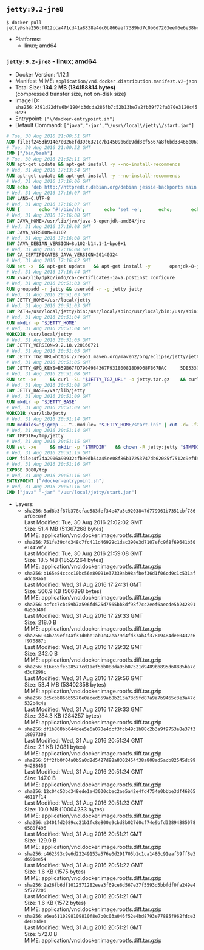 ## `jetty:9.2-jre8`

```console
$ docker pull jetty@sha256:f012cca471cd41a8838a4dc0b866aef7389bd7c0b6d7203eef6e6e38bc998c6f
```

-	Platforms:
	-	linux; amd64

### `jetty:9.2-jre8` - linux; amd64

-	Docker Version: 1.12.1
-	Manifest MIME: `application/vnd.docker.distribution.manifest.v2+json`
-	Total Size: **134.2 MB (134158814 bytes)**  
	(compressed transfer size, not on-disk size)
-	Image ID: `sha256:9391d22dfe6b41904b3dcda286fb7c52b13be7a2fb39f72fa370e3120c450c23`
-	Entrypoint: `["\/docker-entrypoint.sh"]`
-	Default Command: `["java","-jar","\/usr\/local\/jetty\/start.jar"]`

```dockerfile
# Tue, 30 Aug 2016 21:00:51 GMT
ADD file:f2453b914e7e026efd39c6321c7b14509b6d09dd3cf5567a8f6bd38466e06954 in / 
# Tue, 30 Aug 2016 21:00:52 GMT
CMD ["/bin/bash"]
# Tue, 30 Aug 2016 21:52:11 GMT
RUN apt-get update && apt-get install -y --no-install-recommends 		ca-certificates 		curl 		wget 	&& rm -rf /var/lib/apt/lists/*
# Wed, 31 Aug 2016 17:13:54 GMT
RUN apt-get update && apt-get install -y --no-install-recommends 		bzip2 		unzip 		xz-utils 	&& rm -rf /var/lib/apt/lists/*
# Wed, 31 Aug 2016 17:16:06 GMT
RUN echo 'deb http://httpredir.debian.org/debian jessie-backports main' > /etc/apt/sources.list.d/jessie-backports.list
# Wed, 31 Aug 2016 17:16:07 GMT
ENV LANG=C.UTF-8
# Wed, 31 Aug 2016 17:16:07 GMT
RUN { 		echo '#!/bin/sh'; 		echo 'set -e'; 		echo; 		echo 'dirname "$(dirname "$(readlink -f "$(which javac || which java)")")"'; 	} > /usr/local/bin/docker-java-home 	&& chmod +x /usr/local/bin/docker-java-home
# Wed, 31 Aug 2016 17:16:08 GMT
ENV JAVA_HOME=/usr/lib/jvm/java-8-openjdk-amd64/jre
# Wed, 31 Aug 2016 17:16:08 GMT
ENV JAVA_VERSION=8u102
# Wed, 31 Aug 2016 17:16:08 GMT
ENV JAVA_DEBIAN_VERSION=8u102-b14.1-1~bpo8+1
# Wed, 31 Aug 2016 17:16:08 GMT
ENV CA_CERTIFICATES_JAVA_VERSION=20140324
# Wed, 31 Aug 2016 17:16:42 GMT
RUN set -x 	&& apt-get update 	&& apt-get install -y 		openjdk-8-jre-headless="$JAVA_DEBIAN_VERSION" 		ca-certificates-java="$CA_CERTIFICATES_JAVA_VERSION" 	&& rm -rf /var/lib/apt/lists/* 	&& [ "$JAVA_HOME" = "$(docker-java-home)" ]
# Wed, 31 Aug 2016 17:16:44 GMT
RUN /var/lib/dpkg/info/ca-certificates-java.postinst configure
# Wed, 31 Aug 2016 20:51:03 GMT
RUN groupadd -r jetty && useradd -r -g jetty jetty
# Wed, 31 Aug 2016 20:51:03 GMT
ENV JETTY_HOME=/usr/local/jetty
# Wed, 31 Aug 2016 20:51:03 GMT
ENV PATH=/usr/local/jetty/bin:/usr/local/sbin:/usr/local/bin:/usr/sbin:/usr/bin:/sbin:/bin
# Wed, 31 Aug 2016 20:51:04 GMT
RUN mkdir -p "$JETTY_HOME"
# Wed, 31 Aug 2016 20:51:04 GMT
WORKDIR /usr/local/jetty
# Wed, 31 Aug 2016 20:51:05 GMT
ENV JETTY_VERSION=9.2.18.v20160721
# Wed, 31 Aug 2016 20:51:05 GMT
ENV JETTY_TGZ_URL=https://repo1.maven.org/maven2/org/eclipse/jetty/jetty-distribution/9.2.18.v20160721/jetty-distribution-9.2.18.v20160721.tar.gz
# Wed, 31 Aug 2016 20:51:05 GMT
ENV JETTY_GPG_KEYS=B59B67FD7904984367F931800818D9D68FB67BAC 	5DE533CB43DAF8BC3E372283E7AE839CD7C58886
# Wed, 31 Aug 2016 20:51:08 GMT
RUN set -xe 	&& curl -SL "$JETTY_TGZ_URL" -o jetty.tar.gz 	&& curl -SL "$JETTY_TGZ_URL.asc" -o jetty.tar.gz.asc 	&& export GNUPGHOME="$(mktemp -d)" 	&& for key in $JETTY_GPG_KEYS; do 		gpg --keyserver ha.pool.sks-keyservers.net --recv-keys "$key"; done 	&& gpg --batch --verify jetty.tar.gz.asc jetty.tar.gz 	&& rm -r "$GNUPGHOME" 	&& tar -xvf jetty.tar.gz --strip-components=1 	&& sed -i '/jetty-logging/d' etc/jetty.conf 	&& rm -fr demo-base javadoc 	&& rm jetty.tar.gz*
# Wed, 31 Aug 2016 20:51:08 GMT
ENV JETTY_BASE=/var/lib/jetty
# Wed, 31 Aug 2016 20:51:09 GMT
RUN mkdir -p "$JETTY_BASE"
# Wed, 31 Aug 2016 20:51:09 GMT
WORKDIR /var/lib/jetty
# Wed, 31 Aug 2016 20:51:14 GMT
RUN modules="$(grep -- ^--module= "$JETTY_HOME/start.ini" | cut -d= -f2 | paste -d, -s)" 	&& set -xe 	&& java -jar "$JETTY_HOME/start.jar" --add-to-startd="$modules,setuid"
# Wed, 31 Aug 2016 20:51:14 GMT
ENV TMPDIR=/tmp/jetty
# Wed, 31 Aug 2016 20:51:15 GMT
RUN set -xe 	&& mkdir -p "$TMPDIR" 	&& chown -R jetty:jetty "$TMPDIR" "$JETTY_BASE"
# Wed, 31 Aug 2016 20:51:15 GMT
COPY file:4f7da2906a90932cfb90db54a45ee08f86b17253747db62085f7512c9efd46ad in / 
# Wed, 31 Aug 2016 20:51:16 GMT
EXPOSE 8080/tcp
# Wed, 31 Aug 2016 20:51:16 GMT
ENTRYPOINT ["/docker-entrypoint.sh"]
# Wed, 31 Aug 2016 20:51:16 GMT
CMD ["java" "-jar" "/usr/local/jetty/start.jar"]
```

-	Layers:
	-	`sha256:8ad8b3f87b378cfae583fef34e47a3c9203847d779961b7351cbf786af0bc09f`  
		Last Modified: Tue, 30 Aug 2016 21:02:02 GMT  
		Size: 51.4 MB (51367268 bytes)  
		MIME: application/vnd.docker.image.rootfs.diff.tar.gzip
	-	`sha256:751fe39c4d348c7fc411d46929c1dac390e3d7107efc9f8f69641b50e14459f7`  
		Last Modified: Tue, 30 Aug 2016 21:59:08 GMT  
		Size: 18.5 MB (18527264 bytes)  
		MIME: application/vnd.docker.image.rootfs.diff.tar.gzip
	-	`sha256:b165e84cccc10bc56e89091e37339ab98afbef36d1f06cd9c1c531af4dc18aa1`  
		Last Modified: Wed, 31 Aug 2016 17:24:31 GMT  
		Size: 566.9 KB (566898 bytes)  
		MIME: application/vnd.docker.image.rootfs.diff.tar.gzip
	-	`sha256:acfcc7cbc59b7a596fd525d7565bb8df98f7cc2eef6aecde5b2428910a55d40f`  
		Last Modified: Wed, 31 Aug 2016 17:29:33 GMT  
		Size: 218.0 B  
		MIME: application/vnd.docker.image.rootfs.diff.tar.gzip
	-	`sha256:04b7a9efc4af31d0be1ab9c42ea79d4fd37ab4f37819484dee0432c6f970887b`  
		Last Modified: Wed, 31 Aug 2016 17:29:32 GMT  
		Size: 242.0 B  
		MIME: application/vnd.docker.image.rootfs.diff.tar.gzip
	-	`sha256:b16e55fe528577cd1aef5bb088da95b07521d9489bb895d68885ba7cd3cf296c`  
		Last Modified: Wed, 31 Aug 2016 17:29:56 GMT  
		Size: 53.4 MB (53402358 bytes)  
		MIME: application/vnd.docker.image.rootfs.diff.tar.gzip
	-	`sha256:8c5cbb866b5570e0aced559ab8b213a73d5fd87a9a7b9465c3e3a47c532b4c4e`  
		Last Modified: Wed, 31 Aug 2016 17:29:33 GMT  
		Size: 284.3 KB (284257 bytes)  
		MIME: application/vnd.docker.image.rootfs.diff.tar.gzip
	-	`sha256:df1b868bb644dee5e6a070e4dcf3fcb49c1b88c2b3a9f9753e8e37f318097308`  
		Last Modified: Wed, 31 Aug 2016 20:51:24 GMT  
		Size: 2.1 KB (2081 bytes)  
		MIME: application/vnd.docker.image.rootfs.diff.tar.gzip
	-	`sha256:6ff2fb0f04a0b5a0d2d5427d98a8302454f38a808ad5acb82545dc9994288450`  
		Last Modified: Wed, 31 Aug 2016 20:51:24 GMT  
		Size: 147.0 B  
		MIME: application/vnd.docker.image.rootfs.diff.tar.gzip
	-	`sha256:12c04d53bd348ede1a43030cbec2ae5a42e4fd4754e0bbbe3df4686546117f14`  
		Last Modified: Wed, 31 Aug 2016 20:51:23 GMT  
		Size: 10.0 MB (10004233 bytes)  
		MIME: application/vnd.docker.image.rootfs.diff.tar.gzip
	-	`sha256:e3401fd2089cc21b1fc8e800e9cbd8b027d0cf74e9bfd328948850786580f496`  
		Last Modified: Wed, 31 Aug 2016 20:51:21 GMT  
		Size: 129.0 B  
		MIME: application/vnd.docker.image.rootfs.diff.tar.gzip
	-	`sha256:c462393c9e6d22249153a576e0d291705b1c1ca1486c91eaf39ff8e3d691ee54`  
		Last Modified: Wed, 31 Aug 2016 20:51:22 GMT  
		Size: 1.6 KB (1575 bytes)  
		MIME: application/vnd.docker.image.rootfs.diff.tar.gzip
	-	`sha256:2a26fb6df1012571282eea3f69ce6d567e37f5593d5bbfdf0fa249e45f727206`  
		Last Modified: Wed, 31 Aug 2016 20:51:21 GMT  
		Size: 1.6 KB (1572 bytes)  
		MIME: application/vnd.docker.image.rootfs.diff.tar.gzip
	-	`sha256:a6ea6110298109810f8e7b0c03a046f52e4bd8793e77885f962fdce3de030de1`  
		Last Modified: Wed, 31 Aug 2016 20:51:21 GMT  
		Size: 572.0 B  
		MIME: application/vnd.docker.image.rootfs.diff.tar.gzip
